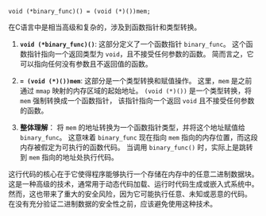 `void (*binary_func)() = (void (*)())mem;` 

在C语言中是相当高级和复杂的，涉及到函数指针和类型转换。

1. **`void (*binary_func)()`**: 
    这部分定义了一个函数指针 `binary_func`。
    这个函数指针指向一个返回类型为 `void`，且不接受任何参数的函数。
    简而言之，它可以指向任何没有参数且不返回值的函数。

2. **`= (void (*)())mem`**: 
    这部分是一个类型转换和赋值操作。
    这里，`mem` 是之前通过 `mmap` 映射的内存区域的起始地址。
    `(void (*)())` 是一个类型转换，将 `mem` 强制转换成一个函数指针，
    该指针指向一个返回 `void` 且不接受任何参数的函数。

3. **整体理解**：
    将 `mem` 的地址转换为一个函数指针类型，并将这个地址赋值给 `binary_func`。
    这意味着 `binary_func` 现在指向 `mem` 指向的内存位置，而这段内存被假定为可执行的函数代码。
    当调用 `binary_func()` 时，实际上是跳转到 `mem` 指向的地址处执行代码。

这行代码的核心在于它使得程序能够执行一个存储在内存中的任意二进制数据块。
这是一种高级的技术，通常用于动态代码加载、运行时代码生成或嵌入式系统中。
然而，这也带来了重大的安全风险，因为它可能执行任意、未知或恶意的代码。
在没有充分验证二进制数据的安全性之前，应该避免使用这种技术。